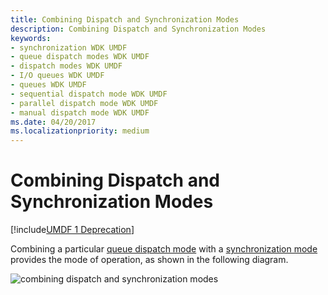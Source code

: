 ```yaml
---
title: Combining Dispatch and Synchronization Modes
description: Combining Dispatch and Synchronization Modes
keywords:
- synchronization WDK UMDF
- queue dispatch modes WDK UMDF
- dispatch modes WDK UMDF
- I/O queues WDK UMDF
- queues WDK UMDF
- sequential dispatch mode WDK UMDF
- parallel dispatch mode WDK UMDF
- manual dispatch mode WDK UMDF
ms.date: 04/20/2017
ms.localizationpriority: medium
---
```


# Combining Dispatch and Synchronization Modes

[!include[UMDF 1 Deprecation](../includes/umdf-1-deprecation.md)]

Combining a particular [queue dispatch mode](configuring-dispatch-mode-for-an-i-o-queue.md) with a [synchronization mode](specifying-a-callback-synchronization-mode.md) provides the mode of operation, as shown in the following diagram.

![combining dispatch and synchronization modes](images/combine.gif)

 

 





